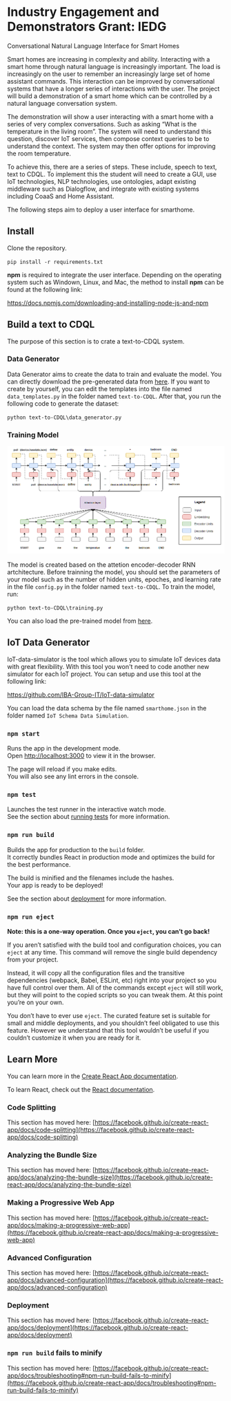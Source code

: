 # Industry Engagement and Demonstrators Grant: IEDG
Conversational Natural Language Interface for Smart Homes

 

Smart homes are increasing in complexity and ability. Interacting with a smart home through natural language is increasingly important. The load is increasingly on the user to remember an increasingly large set of home assistant commands. This interaction can be improved by conversational systems that have a longer series of interactions with the user. The project will build a demonstration of a smart home which can be controlled by a natural language conversation system.

The demonstration will show a user interacting with a smart home with a series of very complex conversations. Such as asking “What is the temperature in the living room”.  The system will need to understand this question, discover IoT services, then compose context queries to be to understand the context. The system may then offer options for improving the room temperature.

To achieve this, there are a series of steps. These include, speech to text, text to CDQL. To implement this the student will need to create a GUI, use IoT technologies, NLP technologies, use ontologies, adapt existing middleware such as Dialogflow, and integrate with existing systems including CoaaS and Home Assistant. 

The following steps aim to deploy a user interface for smarthome.
## Install

Clone the repository.

`pip install -r requirements.txt`

**npm** is required to integrate the user interface. Depending on the operating system such as Windown, Linux, and Mac, the method to install **npm** can be found at the following link:

https://docs.npmjs.com/downloading-and-installing-node-js-and-npm

## Build a text to CDQL

The purpose of this section is to crate a text-to-CDQL system.
 
### Data Generator

Data Generator aims to create the data to train and evaluate the model. You can directly download the pre-generated data from [here](https://github.com/parkerhuynh/IEDG/tree/main/text-to-CDQL/data). If you want to create by yourself, you can edit the templates into the file named `data_templates.py` in the folder named `text-to-CDQL`. After that, you run the following code to generate the dataset:

`python text-to-CDQL\data_generator.py`

### Training Model

![Text-to-CDQL model](images/attention.png)

The model is created based on the attetion encoder-decoder RNN artchitecture. Before trainning the model, you should set the parameters of your model such as the number of hidden units, epoches, and learning rate in the file `config.py` in the folder named `text-to-CDQL`. To train the model, run:

`python text-to-CDQL\training.py`

You can also load the pre-trained model from [here](https://github.com/parkerhuynh/IEDG/tree/main/text-to-CDQL/saved_model/translator).

## IoT Data Generator

IoT-data-simulator is the tool which allows you to simulate IoT devices data with great flexibility. With this tool you won't need to code another new simulator for each IoT project. You can setup and use this tool at the following link:

https://github.com/IBA-Group-IT/IoT-data-simulator

You can load the data schema by the file named `smarthome.json` in the folder named `IoT Schema Data Simulation`.

### `npm start`

Runs the app in the development mode.\
Open [http://localhost:3000](http://localhost:3000) to view it in the browser.

The page will reload if you make edits.\
You will also see any lint errors in the console.

### `npm test`

Launches the test runner in the interactive watch mode.\
See the section about [running tests](https://facebook.github.io/create-react-app/docs/running-tests) for more information.

### `npm run build`

Builds the app for production to the `build` folder.\
It correctly bundles React in production mode and optimizes the build for the best performance.

The build is minified and the filenames include the hashes.\
Your app is ready to be deployed!

See the section about [deployment](https://facebook.github.io/create-react-app/docs/deployment) for more information.

### `npm run eject`

**Note: this is a one-way operation. Once you `eject`, you can’t go back!**

If you aren’t satisfied with the build tool and configuration choices, you can `eject` at any time. This command will remove the single build dependency from your project.

Instead, it will copy all the configuration files and the transitive dependencies (webpack, Babel, ESLint, etc) right into your project so you have full control over them. All of the commands except `eject` will still work, but they will point to the copied scripts so you can tweak them. At this point you’re on your own.

You don’t have to ever use `eject`. The curated feature set is suitable for small and middle deployments, and you shouldn’t feel obligated to use this feature. However we understand that this tool wouldn’t be useful if you couldn’t customize it when you are ready for it.

## Learn More

You can learn more in the [Create React App documentation](https://facebook.github.io/create-react-app/docs/getting-started).

To learn React, check out the [React documentation](https://reactjs.org/).

### Code Splitting

This section has moved here: [https://facebook.github.io/create-react-app/docs/code-splitting](https://facebook.github.io/create-react-app/docs/code-splitting)

### Analyzing the Bundle Size

This section has moved here: [https://facebook.github.io/create-react-app/docs/analyzing-the-bundle-size](https://facebook.github.io/create-react-app/docs/analyzing-the-bundle-size)

### Making a Progressive Web App

This section has moved here: [https://facebook.github.io/create-react-app/docs/making-a-progressive-web-app](https://facebook.github.io/create-react-app/docs/making-a-progressive-web-app)

### Advanced Configuration

This section has moved here: [https://facebook.github.io/create-react-app/docs/advanced-configuration](https://facebook.github.io/create-react-app/docs/advanced-configuration)

### Deployment

This section has moved here: [https://facebook.github.io/create-react-app/docs/deployment](https://facebook.github.io/create-react-app/docs/deployment)

### `npm run build` fails to minify

This section has moved here: [https://facebook.github.io/create-react-app/docs/troubleshooting#npm-run-build-fails-to-minify](https://facebook.github.io/create-react-app/docs/troubleshooting#npm-run-build-fails-to-minify)
